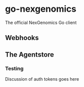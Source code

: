 # go-nexgenomics
The official NexGenomics Go client

## Webhooks


## The Agentstore


### Testing
Discussion of auth tokens goes here
